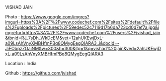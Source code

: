 VISHAD JAIN

Photo : https://www.google.com/imgres?imgurl=https%3A%2F%2Fwww.codechef.com%2Fsites%2Fdefault%2Ffiles%2Fuploads%2Fpictures%2F59edec52c7119d17b6da723cd0d7ef7a.jpg&imgrefurl=https%3A%2F%2Fwww.codechef.com%2Fusers%2Fjvishad_jain&tbnid=RJ_7sDh_WkDcEM&vet=12ahUKEwjDxL-a09LsAhVnyXMBHfmPBq8QMygEegQIARA3..i&docid=-JiFObpzZOaiNM&w=300&h=300&itg=1&q=vishad%20jain&ved=2ahUKEwjDxL-a09LsAhVnyXMBHfmPBq8QMygEegQIARA3



Location : India

Github : https://github.com/jvishad

